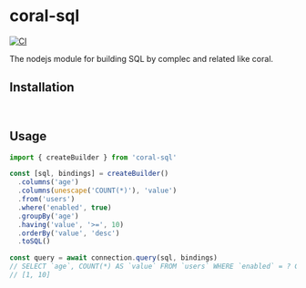 # coral-sql

[![CI](https://github.com/rymizuki/coral-sql-js/actions/workflows/main.yml/badge.svg)](https://github.com/rymizuki/coral-sql-js/actions/workflows/main.yml)

The nodejs module for building SQL by complec and related like coral.

## Installation

```shell:npm

```

```shell:yarn

```

## Usage

```ts
import { createBuilder } from 'coral-sql'

const [sql, bindings] = createBuilder()
  .columns('age')
  .columns(unescape('COUNT(*)'), 'value')
  .from('users')
  .where('enabled', true)
  .groupBy('age')
  .having('value', '>=', 10)
  .orderBy('value', 'desc')
  .toSQL()

const query = await connection.query(sql, bindings)
// SELECT `age`, COUNT(*) AS `value` FROM `users` WHERE `enabled` = ? GROUP BY `age` HAVING `value` >= ? ORDER BY `value` DESC
// [1, 10]
```
